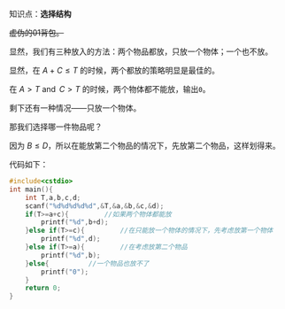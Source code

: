 知识点：**选择结构**

~~虚伪的01背包。~~

显然，我们有三种放入的方法：两个物品都放，只放一个物体；一个也不放。

显然，在 $A+C\le T$ 的时候，两个都放的策略明显是最佳的。

在 $A>T\ \operatorname{and}\ C>T$ 的时候，两个物体都不能放，输出`0`。

剩下还有一种情况——只放一个物体。

那我们选择哪一件物品呢？

因为 $B\le D$，所以在能放第二个物品的情况下，先放第二个物品，这样划得来。

代码如下：

```cpp
#include<cstdio>
int main(){
	int T,a,b,c,d;
	scanf("%d%d%d%d%d",&T,&a,&b,&c,&d);
	if(T>=a+c){			//如果两个物体都能放
		printf("%d",b+d);
	}else if(T>=c){			//在只能放一个物体的情况下，先考虑放第一个物体
		printf("%d",d);
	}else if(T>=a){			//在考虑放第二个物品
		printf("%d",b);
	}else{			//一个物品也放不了
		printf("0");
	}
	return 0;
}
```